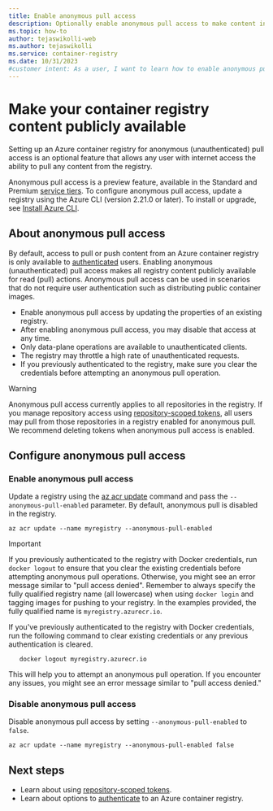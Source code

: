 ```yaml
---
title: Enable anonymous pull access
description: Optionally enable anonymous pull access to make content in your Azure container registry publicly available
ms.topic: how-to
author: tejaswikolli-web
ms.author: tejaswikolli
ms.service: container-registry
ms.date: 10/31/2023
#customer intent: As a user, I want to learn how to enable anonymous pull access in Azure container registry so that I can make my registry content publicly available.
---
```


# Make your container registry content publicly available

Setting up an Azure container registry for anonymous (unauthenticated) pull access is an optional feature that allows any user with internet access the ability to pull any content from the registry.

Anonymous pull access is a preview feature, available in the Standard and Premium [service tiers](container-registry-skus.md). To configure anonymous pull access, update a registry using the Azure CLI (version 2.21.0 or later). To install or upgrade, see [Install Azure CLI](/cli/azure/install-azure-cli).

## About anonymous pull access

By default, access to pull or push content from an Azure container registry is only available to [authenticated](container-registry-authentication.md) users. Enabling anonymous (unauthenticated) pull access makes all registry content publicly available for read (pull) actions. Anonymous pull access can be used in scenarios that do not require user authentication such as distributing public container images.

- Enable anonymous pull access by updating the properties of an existing registry.
- After enabling anonymous pull access, you may disable that access at any time.
- Only data-plane operations are available to unauthenticated clients.
- The registry may throttle a high rate of unauthenticated requests.
- If you previously authenticated to the registry, make sure you clear the credentials before attempting an anonymous pull operation.

> [!WARNING]
> Anonymous pull access currently applies to all repositories in the registry. If you manage repository access using [repository-scoped tokens](container-registry-repository-scoped-permissions.md), all users may pull from those repositories in a registry enabled for anonymous pull. We recommend deleting tokens when anonymous pull access is enabled.

## Configure anonymous pull access 

### Enable anonymous pull access

Update a registry using the [az acr update](/cli/azure/acr#az-acr-update) command and pass the `--anonymous-pull-enabled` parameter. By default, anonymous pull is disabled in the registry.
          
```azurecli
az acr update --name myregistry --anonymous-pull-enabled
``` 

> [!IMPORTANT]
> If you previously authenticated to the registry with Docker credentials, run `docker logout` to ensure that you clear the existing credentials before attempting anonymous pull operations. Otherwise, you might see an error message similar to "pull access denied".
> Remember to always specify the fully qualified registry name (all lowercase) when using `docker login` and tagging images for pushing to your registry. In the examples provided, the fully qualified name is `myregistry.azurecr.io`.

If you've previously authenticated to the registry with Docker credentials, run the following command to clear existing credentials or any previous authentication is cleared.
 
   ```azurecli
      docker logout myregistry.azurecr.io
   ```

This will help you to attempt an anonymous pull operation. If you encounter any issues, you might see an error message similar to "pull access denied."


### Disable anonymous pull access

Disable anonymous pull access by setting `--anonymous-pull-enabled` to `false`.

```azurecli
az acr update --name myregistry --anonymous-pull-enabled false
```

## Next steps

* Learn about using [repository-scoped tokens](container-registry-repository-scoped-permissions.md).
* Learn about options to [authenticate](container-registry-authentication.md) to an Azure container registry.
